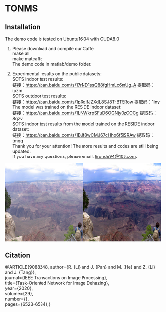 # TONMS
Installation
------
The demo code is tested on Ubuntu16.04 with CUDA8.0
1. Please download and compile our Caffe  
  make all    
  make matcaffe  
  The demo code in matlab/demo folder.
  
 2. Experimental results on the public datasets:    
  SOTS indoor test results:  
  链接：https://pan.baidu.com/s/17rND1ssQ88fgHmLc6mUg_A  提取码：ipzm  
  SOTS outdoor test results:  
  链接：https://pan.baidu.com/s/1pRqIfJZXdL8SJ8T-BTSRow  提取码：1iny  
  The model was trained on the RESIDE indoor dataset:  
  链接：https://pan.baidu.com/s/1LNWkrpSFuD6OGNjy0zCOCg  提取码：8qzv  
  SOTS indoor test results from the model trained on the RESIDE indoor dataset:  
  链接：https://pan.baidu.com/s/1BJf8wCMJ67cHho6f5iSRAw  提取码：tmqq  
  Thank you for your attention! The more results and codes are still being updated.  
  If you have any questions, please email: lirunde94@163.com.
  
  
  ![](https://github.com/hong-ye/TONMS/blob/master/results/1.png)
  
  Citation
  ------
@ARTICLE{9088248,
  author={R. {Li} and J. {Pan} and M. {He} and Z. {Li} and J. {Tang}},  
  journal={IEEE Transactions on Image Processing},   
  title={Task-Oriented Network for Image Dehazing},   
  year={2020},  
  volume={29},  
  number={},  
  pages={6523-6534},}
